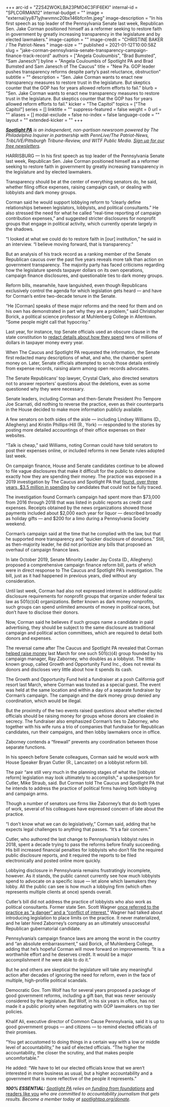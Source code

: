 +++
arc-id = "Z2S42WOKLBA23PMO4C3FIF6EKI"
internal-id = "SPLCORMAN12"
internal-budget = ""
image = "external/yy871yjhwvmnc20bx146bfcn1m.jpeg"
image-description = "In his first speech as top leader of the Pennsylvania Senate last week, Republican Sen. Jake Corman positioned himself as a reformer seeking to restore faith in government by greatly increasing transparency in the legislature and by elected lawmakers."
image-caption = ""
image-credit = "CHRISTINE BAKER / The Patriot-News "
image-size = ""
published = 2021-01-12T10:00:58Z
slug = "jake-corman-pennsylvania-senate-transparency-campaign-finance-track-record"
authors = ["Angela Couloumbis", "Brad Bumsted", "Sam Janesch"]
byline = "Angela Couloumbis of Spotlight PA and Brad Bumsted and Sam Janesch of The Caucus"
title = "New Pa. GOP leader pushes transparency reforms despite party’s past reluctance, obstruction"
subtitle = ""
description = "Sen. Jake Corman wants to enact new transparency measures to restore trust in the legislature. But skeptics counter that the GOP has for years allowed reform efforts to fail."
blurb = "Sen. Jake Corman wants to enact new transparency measures to restore trust in the legislature. But skeptics counter that the GOP has for years allowed reform efforts to fail."
kicker = "The Capitol"
topics = ["The Capitol"]
series = []
linktitle = ""
suppress-featured = false
weight = 0
url = ""
aliases = []
modal-exclude = false
no-index = false
language-code = ""
layout = ""
extended-kicker = ""
+++

<a href="https://lesspage.com/"><i><b>Spotlight PA</b></i></a><i> is an independent, non-partisan newsroom powered by The Philadelphia Inquirer in partnership with PennLive/The Patriot-News, TribLIVE/Pittsburgh Tribune-Review, and WITF Public Media. </i><a href="https://lesspage.com/newsletters"><i>Sign up for our free newsletters</i></a><i>.</i>

HARRISBURG — In his first speech as top leader of the Pennsylvania Senate last week, Republican Sen. Jake Corman positioned himself as a reformer seeking to restore faith in government by greatly increasing transparency in the legislature and by elected lawmakers.

Transparency should be at the center of everything senators do, he said, whether filing office expenses, raising campaign cash, or dealing with lobbyists and dark money groups.

Corman said he would support lobbying reform to “clearly define relationships between legislators, lobbyists, and political consultants.” He also stressed the need for what he called “real-time reporting of campaign contribution expenses,” and suggested stricter disclosures for nonprofit groups that engage in political activity, which currently operate largely in the shadows.

“I looked at what we could do to restore faith in [our] institution,” he said in an interview. “I believe moving forward, that is transparency.”

But an analysis of his track record as a ranking member of the Senate Republican caucus over the past five years reveals more talk than action on government transparency. The majority party has faced criticisms regarding how the legislature spends taxpayer dollars on its own operations, campaign finance disclosures, and questionable ties to dark money groups.

Reform bills, meanwhile, have languished, even though Republicans exclusively control the agenda for which legislation gets heard — and have for Corman’s entire two-decade tenure in the Senate.

“He [Corman] speaks of these major reforms and the need for them and on his own has demonstrated in part why they are a problem,” said Christopher Borick, a political science professor at Muhlenberg College in Allentown. “Some people might call that hypocrisy.”

<script src="https://lesspage.com/embed.js" async></script><div data-spl-embed-version="1" data-spl-src="https://lesspage.com/embeds/newsletter/"></div>

Last year, for instance, top Senate officials used an obscure clause in the state constitution to <a href="https://lesspage.com/news/2020/02/pennsylvania-lawmakers-spending-blocking-details/">redact details about how they spend</a> tens of millions of dollars in taxpayer money every year.

When The Caucus and Spotlight PA requested the information, the Senate first redacted many descriptions of what, and who, the chamber spent money on. Later, Senate officials attempted to scrub those details entirely from expense records, raising alarm among open records advocates.

The Senate Republicans’ top lawyer, Crystal Clark, also directed senators not to answer reporters’ questions about the deletions, even as some questioned why they were necessary.

Senate leaders, including Corman and then-Senate President Pro Tempore Joe Scarnati, did nothing to reverse the practice, even as their counterparts in the House decided to make more information publicly available.

A few senators on both sides of the aisle — including Lindsey Williams (D., Allegheny) and Kristin Phillips-Hill (R., York) — responded to the stories by posting more detailed accountings of their office expenses on their websites.

“Talk is cheap,” said Williams, noting Corman could have told senators to post their expenses online, or included reforms in new Senate rules adopted last week.

On campaign finance, House and Senate candidates continue to be allowed to file vague disclosures that make it difficult for the public to determine exactly how they are spending their money. The practice was exposed in a 2019 investigation by The Caucus and Spotlight PA that <a href="https://lesspage.com/news/2019/10/lavish-dinners-sports-tickets-and-nearly-3.5-million-other-expenses-by-pa.-lawmakers-youve-never-seen/">found, over three years, $3.5 million in spending</a> by candidates that could not be fully traced.

The investigation found Corman’s campaign had spent more than $73,000 from 2016 through 2018 that was listed in public reports as credit card expenses. Receipts obtained by the news organizations showed those payments included about $2,000 each year for liquor — described broadly as holiday gifts — and $200 for a limo during a Pennsylvania Society weekend.

Corman’s campaign said at the time that he complied with the law, but that he supported more transparency and “quicker disclosure of donations.” Still, as then-majority leader, he did not prioritize any bills that proposed an overhaul of campaign finance laws.

In late October 2019, Senate Minority Leader Jay Costa (D., Allegheny) proposed a comprehensive campaign finance reform bill, parts of which were in direct response to The Caucus and Spotlight PA’s investigation. The bill, just as it had happened in previous years, died without any consideration.

Until last week, Corman had also not expressed interest in additional public disclosure requirements for nonprofit groups that organize under federal tax law as 501(c)(4) organizations. Better known as dark money nonprofits, such groups can spend unlimited amounts of money in political races, but don’t have to disclose their donors.

Now, Corman said he believes if such groups name a candidate in paid advertising, they should be subject to the same disclosure as traditional campaign and political action committees, which are required to detail both donors and expenses.

The reversal came after The Caucus and Spotlight PA revealed that Corman <a href="https://lesspage.com/news/2020/08/pa-campaign-dark-money-growth-opportunity-fund-jake-corman-gop/">helped raise money</a> last March for one such 501(c)(4) group founded by his campaign manager, Ray Zaborney, who doubles as a lobbyist. The little-known group, called Growth and Opportunity Fund Inc., does not reveal its donors and discloses very little about how it spends its cash.

The Growth and Opportunity Fund held a fundraiser at a posh California golf resort last March, where Corman was touted as a special guest. The event was held at the same location and within a day of a separate fundraiser by Corman’s campaign. The campaign and the dark money group denied any coordination, which would be illegal.

But the proximity of the two events raised questions about whether elected officials should be raising money for groups whose donors are cloaked in secrecy. The fundraiser also emphasized Corman’s ties to Zaborney, who together with his wife runs a trio of companies that fundraise for Republican candidates, run their campaigns, and then lobby lawmakers once in office.

Zaborney contends a “firewall” prevents any coordination between those separate functions.

In his speech before Senate colleagues, Corman said he would work with House Speaker Bryan Cutler (R., Lancaster) on a lobbyist reform bill.

The pair “are still very much in the planning stages of what the [lobbyist reform] legislation may look ultimately to accomplish,” a spokesperson for Cutler, Mike Straub, said. But Corman told The Caucus and Spotlight PA that he intends to address the practice of political firms having both lobbying and campaign arms.

Though a number of senators use firms like Zaborney’s that do both types of work, several of his colleagues have expressed concern of late about the practice.

“I don’t know what we can do legislatively,” Corman said, adding that he expects legal challenges to anything that passes. “It’s a fair concern.”

<script src="https://lesspage.com/embed.js" async></script><div data-spl-embed-version="1" data-spl-src="https://lesspage.com/embeds/donate/?teaser_text=Spotlight%20PA%20provides%20essential%2C%20public-service%20journalism%20thanks%20to%20readers%20like%20you.%20Help%20us%20continue%20that%20work."></div>

Cutler, who authored the last change to Pennsylvania’s lobbyist rules in 2018, spent a decade trying to pass the reforms before finally succeeding. His bill increased financial penalties for lobbyists who don’t file the required public disclosure reports, and it required the reports to be filed electronically and posted online more quickly.

Lobbying disclosure in Pennsylvania remains frustratingly incomplete, however. As it stands, the public cannot currently see how much lobbyists spend to advocate on a specific issue — let alone which lawmakers they lobby. All the public can see is how much a lobbying firm (which often represents multiple clients at once) spends overall.

Cutler’s bill did not address the practice of lobbyists who also work as political consultants. Former state Sen. Scott Wagner <a href="https://archive.triblive.com/local/pittsburgh-allegheny/investigation-puts-scrutiny-on-lobbyists-political-ties/">once referred to the practice as “a danger” and a “conflict of interest.”</a> Wagner had talked about introducing legislation to place limits on the practice. It never materialized, and he later hired Zaborney’s company as an ultimately unsuccessful Republican gubernatorial candidate.

Pennsylvania’s campaign finance laws are among the worst in the country and “an absolute embarrassment,” said Borick, of Muhlenberg College, adding that he’s hopeful Corman will move forward on improvements. “It is a worthwhile effort and he deserves credit. It would be a major accomplishment if he were able to do it.”

But he and others are skeptical the legislature will take any meaningful action after decades of ignoring the need for reform, even in the face of multiple, high-profile political scandals.

Democratic Gov. Tom Wolf has for several years proposed a package of good government reforms, including a gift ban, that was never seriously considered by the legislature. But Wolf, in his six years in office, has not made it a public priority when negotiating with GOP lawmakers on top tier policies.

Khalif Ali, executive director of Common Cause Pennsylvania, said it is up to good government groups — and citizens — to remind elected officials of their promises.

“You get accustomed to doing things in a certain way with a low or middle level of accountability,” he said of elected officials. “The higher the accountability, the closer the scrutiny, and that makes people uncomfortable.”

He added: “We have to let our elected officials know that we aren’t interested in more business as usual, but a higher accountability and a government that is more reflective of the people it represents.”

<i><b>100% ESSENTIAL:</b></i><i> </i><a href="https://lesspage.com/"><i>Spotlight PA</i></a><i> relies on</i><a href="https://lesspage.com/support"><i> funding from foundations</i></a><i> </i><a href="https://lesspage.com/support">and readers like you</a><i> who are committed to accountability journalism that gets results. Become a member today at </i><a href="http://checkout.fundjournalism.org/memberform?org_id=spotlightpa&campaign=701f4000000TVuIAAW"><i>spotlightpa.org/donate</i></a><i>.</i>
